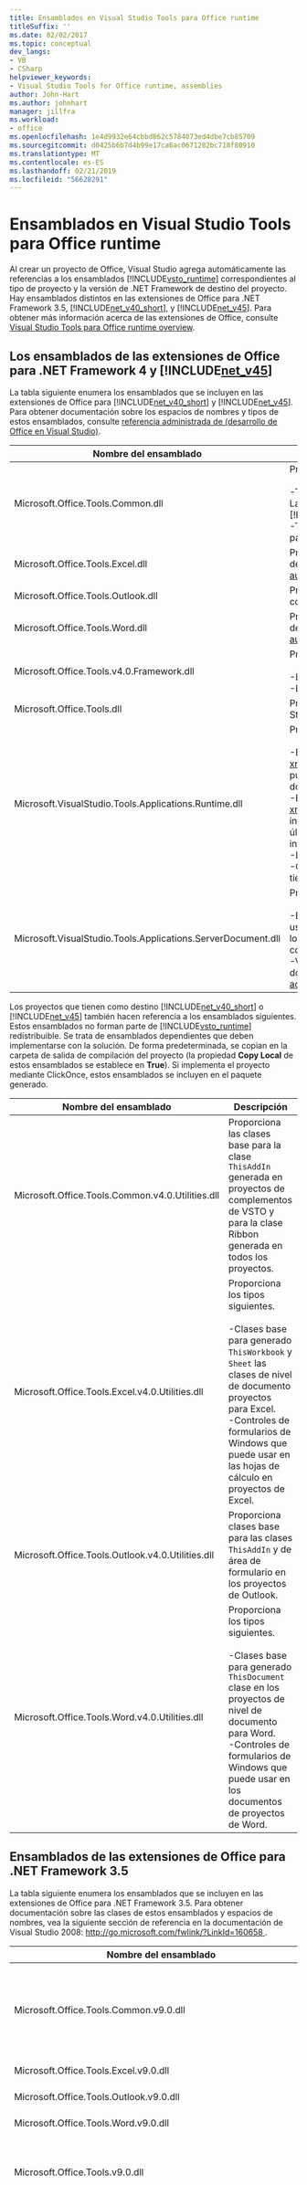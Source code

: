 ```yaml
---
title: Ensamblados en Visual Studio Tools para Office runtime
titleSuffix: ''
ms.date: 02/02/2017
ms.topic: conceptual
dev_langs:
- VB
- CSharp
helpviewer_keywords:
- Visual Studio Tools for Office runtime, assemblies
author: John-Hart
ms.author: johnhart
manager: jillfra
ms.workload:
- office
ms.openlocfilehash: 1e4d9932e64cbbd862c5784073ed4dbe7cb85709
ms.sourcegitcommit: d0425b6b7d4b99e17ca6ac0671282bc718f80910
ms.translationtype: MT
ms.contentlocale: es-ES
ms.lasthandoff: 02/21/2019
ms.locfileid: "56628291"
---
```

# <a name="assemblies-in-the-visual-studio-tools-for-office-runtime"></a>Ensamblados en Visual Studio Tools para Office runtime
  Al crear un proyecto de Office, Visual Studio agrega automáticamente las referencias a los ensamblados [!INCLUDE[vsto_runtime](../vsto/includes/vsto-runtime-md.md)] correspondientes al tipo de proyecto y la versión de .NET Framework de destino del proyecto. Hay ensamblados distintos en las extensiones de Office para .NET Framework 3.5, [!INCLUDE[net_v40_short](../sharepoint/includes/net-v40-short-md.md)], y [!INCLUDE[net_v45](../vsto/includes/net-v45-md.md)]. Para obtener más información acerca de las extensiones de Office, consulte [Visual Studio Tools para Office runtime overview](../vsto/visual-studio-tools-for-office-runtime-overview.md).

## <a name="assemblies-in-the-office-extensions-for-the-net-framework-4-and-the-includenetv45vstoincludesnet-v45-mdmd"></a>Los ensamblados de las extensiones de Office para .NET Framework 4 y [!INCLUDE[net_v45](../vsto/includes/net-v45-md.md)]
 La tabla siguiente enumera los ensamblados que se incluyen en las extensiones de Office para [!INCLUDE[net_v40_short](../sharepoint/includes/net-v40-short-md.md)] y [!INCLUDE[net_v45](../vsto/includes/net-v45-md.md)]. Para obtener documentación sobre los espacios de nombres y tipos de estos ensamblados, consulte [referencia administrada de &#40;desarrollo de Office en Visual Studio&#41;](../vsto/managed-reference-office-development-in-visual-studio.md).

|Nombre del ensamblado|Descripción|
|-------------------|-----------------|
|Microsoft.Office.Tools.Common.dll|Proporciona los tipos siguientes.<br /><br /> -Tipos para crear personalizaciones de cinta de opciones y etiquetas inteligentes. **Nota:**      Las etiquetas inteligentes están desusadas en [!INCLUDE[Excel_14_short](../vsto/includes/excel-14-short-md.md)] y [!INCLUDE[Word_14_short](../vsto/includes/word-14-short-md.md)].<br />-Tipos para crear paneles de acciones en personalizaciones de nivel de documento y paneles de tareas personalizados en complementos VSTO.|
|Microsoft.Office.Tools.Excel.dll|Proporciona interfaces que representan elementos host y controles host de proyectos de Excel, así como los tipos compatibles. Para obtener más información, consulte [automatizar Excel usando objetos extendidos](../vsto/automating-excel-by-using-extended-objects.md).|
|Microsoft.Office.Tools.Outlook.dll|Proporciona tipos que puede usar para crear áreas de formulario personalizadas en complementos de VSTO de Outlook.|
|Microsoft.Office.Tools.Word.dll|Proporciona interfaces que representan elementos host y controles host de proyectos de Word, así como los tipos compatibles. Para obtener más información, consulte [automatizar Word usando objetos extendidos](../vsto/automating-word-by-using-extended-objects.md).|
|Microsoft.Office.Tools.v4.0.Framework.dll|Proporciona los tipos siguientes.<br /><br /> -Las excepciones que pueden iniciar Visual Studio Tools para Office runtime.<br />-Los atributos que puede usar al crear Outlook áreas de formulario.|
|Microsoft.Office.Tools.dll|Proporciona tipos que forman parte de la infraestructura del Runtime de Microsoft Visual Studio Tools para Office y no están diseñados para usarlos directamente en el código.|
|Microsoft.VisualStudio.Tools.Applications.Runtime.dll|Proporciona los tipos siguientes.<br /><br /> -El <xref:Microsoft.VisualStudio.Tools.Applications.Runtime.CachedAttribute> atributo y <xref:Microsoft.VisualStudio.Tools.Applications.Runtime.ICachedType> interfaz, que puede usar para los objetos de datos de caché en una personalización de nivel de documento. Para obtener más información, consulte [almacenar en caché datos](../vsto/caching-data.md).<br />-El <xref:Microsoft.VisualStudio.Tools.Applications.Deployment.IAddInPostDeploymentAction> interfaz, que se puede implementar para ejecutar pasos de instalación adicionales como último paso del instalador de ClickOnce para una solución de Office. Para obtener más información, consulte [implementar una solución de Office mediante ClickOnce](../vsto/deploying-an-office-solution-by-using-clickonce.md).<br />-Las excepciones que pueden iniciar Visual Studio Tools para Office runtime.<br />-Otros tipos que forman parte de Visual Studio Tools para la infraestructura de Office en tiempo de ejecución y no están diseñados para utilizarse directamente desde el código.|
|Microsoft.VisualStudio.Tools.Applications.ServerDocument.dll|Proporciona los tipos siguientes.<br /><br /> -El <xref:Microsoft.VisualStudio.Tools.Applications.ServerDocument> (clase), que puede usar para adjuntar ensamblados de personalización a los documentos y tener acceso a los datos almacenados en caché de documentos. Para obtener más información, consulte [administrar documentos en un servidor mediante la clase ServerDocument](../vsto/managing-documents-on-a-server-by-using-the-serverdocument-class.md).<br />-Varias clases que representan la jerarquía de datos en una personalización de nivel de documento almacenados en caché. Para obtener más información, consulte [tener acceso a datos de documentos en el servidor](../vsto/accessing-data-in-documents-on-the-server.md).|

 Los proyectos que tienen como destino [!INCLUDE[net_v40_short](../sharepoint/includes/net-v40-short-md.md)] o [!INCLUDE[net_v45](../vsto/includes/net-v45-md.md)] también hacen referencia a los ensamblados siguientes. Estos ensamblados no forman parte de [!INCLUDE[vsto_runtime](../vsto/includes/vsto-runtime-md.md)] redistribuible. Se trata de ensamblados dependientes que deben implementarse con la solución. De forma predeterminada, se copian en la carpeta de salida de compilación del proyecto (la propiedad **Copy Local** de estos ensamblados se establece en **True**). Si implementa el proyecto mediante ClickOnce, estos ensamblados se incluyen en el paquete generado.

|Nombre del ensamblado|Descripción|
|-------------------|-----------------|
|Microsoft.Office.Tools.Common.v4.0.Utilities.dll|Proporciona las clases base para la clase `ThisAddIn` generada en proyectos de complementos de VSTO y para la clase Ribbon generada en todos los proyectos.|
|Microsoft.Office.Tools.Excel.v4.0.Utilities.dll|Proporciona los tipos siguientes.<br /><br /> -Clases base para generado `ThisWorkbook` y `Sheet` las clases de nivel de documento proyectos para Excel.<br />-Controles de formularios de Windows que puede usar en las hojas de cálculo en proyectos de Excel.|
|Microsoft.Office.Tools.Outlook.v4.0.Utilities.dll|Proporciona clases base para las clases `ThisAddIn` y de área de formulario en los proyectos de Outlook.|
|Microsoft.Office.Tools.Word.v4.0.Utilities.dll|Proporciona los tipos siguientes.<br /><br /> -Clases base para generado `ThisDocument` clase en los proyectos de nivel de documento para Word.<br />-Controles de formularios de Windows que puede usar en los documentos de proyectos de Word.|

## <a name="assemblies-in-the-office-extensions-for-the-net-framework-35"></a>Ensamblados de las extensiones de Office para .NET Framework 3.5
 La tabla siguiente enumera los ensamblados que se incluyen en las extensiones de Office para .NET Framework 3.5. Para obtener documentación sobre las clases de estos ensamblados y espacios de nombres, vea la siguiente sección de referencia en la documentación de Visual Studio 2008: [ http://go.microsoft.com/fwlink/?LinkId=160658 ](http://go.microsoft.com/fwlink/?LinkId=160658).

|Nombre del ensamblado|Descripción|
|-------------------|-----------------|
|Microsoft.Office.Tools.Common.v9.0.dll|Proporciona los tipos siguientes.<br /><br /> -La clase base Microsoft.Office.Tools.AddIn para complementos VSTO.<br />-Las clases para crear personalizaciones de cinta de opciones y etiquetas inteligentes. **Nota:**      Las etiquetas inteligentes están desusadas en [!INCLUDE[Excel_14_short](../vsto/includes/excel-14-short-md.md)] y [!INCLUDE[Word_14_short](../vsto/includes/word-14-short-md.md)].<br />-Las clases para crear paneles de acciones en personalizaciones de nivel de documento y paneles de tareas personalizados en complementos VSTO.|
|Microsoft.Office.Tools.Excel.v9.0.dll|Proporciona elementos host y controles host para las soluciones de Excel. Para obtener más información, consulte [automatizar Excel usando objetos extendidos](../vsto/automating-excel-by-using-extended-objects.md).|
|Microsoft.Office.Tools.Outlook.v9.0.dll|Proporciona clases que puede usar para crear áreas de formulario personalizadas en complementos de VSTO de Outlook.|
|Microsoft.Office.Tools.Word.v9.0.dll|Proporciona elementos host y controles host para las soluciones de Word. Para obtener más información, consulte [automatizar Word usando objetos extendidos](../vsto/automating-word-by-using-extended-objects.md).|
|Microsoft.Office.Tools.v9.0.dll|Proporciona los tipos siguientes.<br /><br /> -El [RemoteBindableComponent](https://docs.microsoft.com/previous-versions/visualstudio/visual-studio-2008/bb546360(v=vs.90)) (clase), que proporciona las capacidades de enlace de datos para hospedar controles en personalizaciones de nivel de documento.<br />-Otros tipos que forman parte de Visual Studio Tools para la infraestructura de Office en tiempo de ejecución y no están diseñados para utilizarse directamente desde el código.|
|Microsoft.VisualStudio.Tools.Applications.Runtime.v9.0.dll|Proporciona los tipos siguientes.<br /><br /> -El <xref:Microsoft.VisualStudio.Tools.Applications.Runtime.CachedAttribute> atributo y <xref:Microsoft.VisualStudio.Tools.Applications.Runtime.ICachedType> interfaz, que puede usar para los objetos de datos de caché en una personalización de nivel de documento. Para obtener más información, consulte [almacenar en caché datos](../vsto/caching-data.md).<br />-Las excepciones que pueden iniciar Visual Studio Tools para Office runtime.<br />-Otros tipos que forman parte de Visual Studio Tools para la infraestructura de Office en tiempo de ejecución y no están diseñados para utilizarse directamente desde el código.|
|Microsoft.VisualStudio.Tools.Applications.Runtime.v10.0.dll|Proporciona la interfaz <xref:Microsoft.VisualStudio.Tools.Applications.Deployment.IAddInPostDeploymentAction>, que puede implementar para ejecutar pasos de instalación adicionales como último paso del instalador de ClickOnce para una solución de Office. Para obtener más información, consulte [implementación de la solución avanzada de Office](/previous-versions/visualstudio/visual-studio-2010/dd234217(v=vs.100)).|
|Microsoft.VisualStudio.Tools.Applications.ServerDocument.v10.0.dll|Proporciona los tipos siguientes.<br /><br /> -El <xref:Microsoft.VisualStudio.Tools.Applications.ServerDocument> (clase), que puede usar para adjuntar ensamblados de personalización mediante programación a documentos y tener acceso a los datos almacenados en caché de documentos. Para obtener más información, consulte [administrar documentos en un servidor mediante la clase ServerDocument](../vsto/managing-documents-on-a-server-by-using-the-serverdocument-class.md).<br />-Varias clases que representan la jerarquía de datos en una personalización de nivel de documento almacenados en caché. Para obtener más información, consulte [tener acceso a datos de documentos en el servidor](../vsto/accessing-data-in-documents-on-the-server.md).|
|Microsoft.VisualStudio.Tools.Office.Runtime.v10.0.dll|Proporciona los tipos siguientes.<br /><br /> -Las clases Microsoft.VisualStudio.Tools.Office.Runtime.Security.AddInSecurityEntry y Microsoft.VisualStudio.Tools.Office.Runtime.Security.UserInclusionList, que puede usar para crear entradas de la lista para conceder confianza a la oficina de inclusión de usuarios soluciones que tienen como destino .NET Framework 3.5.<br />-Otros tipos que forman parte de Visual Studio Tools para la infraestructura de Office en tiempo de ejecución y no están diseñados para utilizarse directamente desde el código.|

## <a name="see-also"></a>Vea también
- [Visual Studio Tools para Office runtime overview](../vsto/visual-studio-tools-for-office-runtime-overview.md)
- [Visual Studio Tools para escenarios de instalación de Office en tiempo de ejecución](../vsto/visual-studio-tools-for-office-runtime-installation-scenarios.md)
